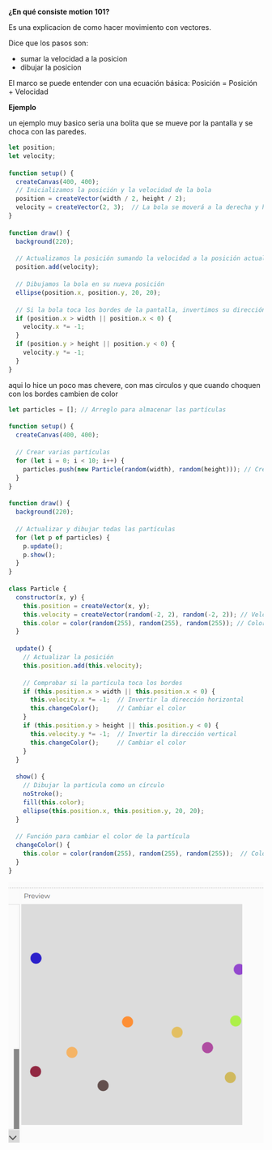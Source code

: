 **¿En qué consiste motion 101?**

Es una explicacion de como hacer movimiento con vectores. 

Dice que los pasos son:
- sumar la velocidad a la posicion
- dibujar la posicion

El marco se puede entender con una ecuación básica: Posición = Posición + Velocidad

**Ejemplo**

un ejemplo muy basico seria una bolita que se mueve por la pantalla y se choca con las paredes.

```js
let position;
let velocity;

function setup() {
  createCanvas(400, 400);
  // Inicializamos la posición y la velocidad de la bola
  position = createVector(width / 2, height / 2);
  velocity = createVector(2, 3);  // La bola se moverá a la derecha y hacia abajo
}

function draw() {
  background(220);

  // Actualizamos la posición sumando la velocidad a la posición actual
  position.add(velocity);

  // Dibujamos la bola en su nueva posición
  ellipse(position.x, position.y, 20, 20);

  // Si la bola toca los bordes de la pantalla, invertimos su dirección
  if (position.x > width || position.x < 0) {
    velocity.x *= -1;
  }
  if (position.y > height || position.y < 0) {
    velocity.y *= -1;
  }
}
```

aqui lo hice un poco mas chevere, con mas circulos y que cuando choquen con los bordes cambien de color 

```js
let particles = []; // Arreglo para almacenar las partículas

function setup() {
  createCanvas(400, 400);
  
  // Crear varias partículas
  for (let i = 0; i < 10; i++) {
    particles.push(new Particle(random(width), random(height))); // Crear partículas con posiciones aleatorias
  }
}

function draw() {
  background(220);

  // Actualizar y dibujar todas las partículas
  for (let p of particles) {
    p.update();
    p.show();
  }
}

class Particle {
  constructor(x, y) {
    this.position = createVector(x, y);
    this.velocity = createVector(random(-2, 2), random(-2, 2)); // Velocidad aleatoria
    this.color = color(random(255), random(255), random(255)); // Color aleatorio inicial
  }

  update() {
    // Actualizar la posición
    this.position.add(this.velocity);

    // Comprobar si la partícula toca los bordes
    if (this.position.x > width || this.position.x < 0) {
      this.velocity.x *= -1;  // Invertir la dirección horizontal
      this.changeColor();     // Cambiar el color
    }
    if (this.position.y > height || this.position.y < 0) {
      this.velocity.y *= -1;  // Invertir la dirección vertical
      this.changeColor();     // Cambiar el color
    }
  }

  show() {
    // Dibujar la partícula como un círculo
    noStroke();
    fill(this.color);
    ellipse(this.position.x, this.position.y, 20, 20);
  }

  // Función para cambiar el color de la partícula
  changeColor() {
    this.color = color(random(255), random(255), random(255));  // Color aleatorio
  }
}
```
![Foto](../../../../assets/unidad2/foto4.png)


